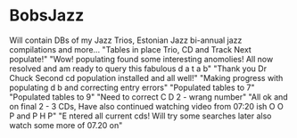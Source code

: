 # BobsJazz
Will contain DBs of my Jazz Trios, Estonian Jazz bi-annual jazz compilations and more...
"Tables in place Trio, CD and Track Next populate!"
"Wow! populating found some interesting anomolies! All now resolved and am ready to query this fabulous d a t a b"
"Thank you Dr Chuck Second cd population installed and all well!"
"Making progress with populating d b and correcting entry errors"
"Populated tables to 7"
"Populated tables to 9"
"Need to correct C D 2 - wrang number"
"All ok and on final 2 - 3 CDs, Have also continued watching video from 07:20 ish O O P and P H P" 
"E ntered all current cds! Will try some searches later also watch some more of 07.20 on"